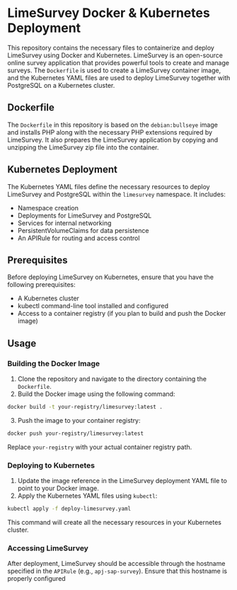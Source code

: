 # LimeSurvey Docker & Kubernetes Deployment

This repository contains the necessary files to containerize and deploy LimeSurvey using Docker and Kubernetes. LimeSurvey is an open-source online survey application that provides powerful tools to create and manage surveys. The `Dockerfile` is used to create a LimeSurvey container image, and the Kubernetes YAML files are used to deploy LimeSurvey together with PostgreSQL on a Kubernetes cluster.

## Dockerfile

The `Dockerfile` in this repository is based on the `debian:bullseye` image and installs PHP along with the necessary PHP extensions required by LimeSurvey. It also prepares the LimeSurvey application by copying and unzipping the LimeSurvey zip file into the container.

## Kubernetes Deployment

The Kubernetes YAML files define the necessary resources to deploy LimeSurvey and PostgreSQL within the `limesurvey` namespace. It includes:

- Namespace creation
- Deployments for LimeSurvey and PostgreSQL
- Services for internal networking
- PersistentVolumeClaims for data persistence
- An APIRule for routing and access control

## Prerequisites

Before deploying LimeSurvey on Kubernetes, ensure that you have the following prerequisites:

- A Kubernetes cluster
- kubectl command-line tool installed and configured
- Access to a container registry (if you plan to build and push the Docker image)

## Usage

### Building the Docker Image

1. Clone the repository and navigate to the directory containing the `Dockerfile`.
2. Build the Docker image using the following command:

```bash
docker build -t your-registry/limesurvey:latest .
```

3. Push the image to your container registry:

```bash
docker push your-registry/limesurvey:latest
```

Replace `your-registry` with your actual container registry path.

### Deploying to Kubernetes

1. Update the image reference in the LimeSurvey deployment YAML file to point to your Docker image.
2. Apply the Kubernetes YAML files using `kubectl`:

```bash
kubectl apply -f deploy-limesurvey.yaml
```

This command will create all the necessary resources in your Kubernetes cluster.

### Accessing LimeSurvey

After deployment, LimeSurvey should be accessible through the hostname specified in the `APIRule` (e.g., `apj-sap-survey`). Ensure that this hostname is properly configured
